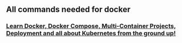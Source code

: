 ## All commands needed for docker
### [Learn Docker, Docker Compose, Multi-Container Projects, Deployment and all about Kubernetes from the ground up!](https://www.udemy.com/course/docker-kubernetes-the-practical-guide)







